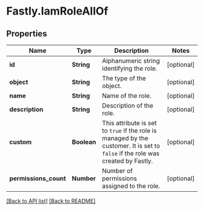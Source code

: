 # Fastly.IamRoleAllOf

## Properties

Name | Type | Description | Notes
------------ | ------------- | ------------- | -------------
**id** | **String** | Alphanumeric string identifying the role. | [optional] 
**object** | **String** | The type of the object. | [optional] 
**name** | **String** | Name of the role. | [optional] 
**description** | **String** | Description of the role. | [optional] 
**custom** | **Boolean** | This attribute is set to `true` if the role is managed by the customer. It is set to `false` if the role was created by Fastly. | [optional] 
**permissions_count** | **Number** | Number of permissions assigned to the role. | [optional] 


[[Back to API list]](../../README.md#endpoints) [[Back to README]](../../README.md)
